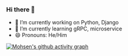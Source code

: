 ### Hi there 👋



- 🔭 I’m currently working on Python, Django
- 🌱 I’m currently learning gRPC, microservice 
- 😄 Pronouns: He/Him

[![Mohsen's github activity graph](https://activity-graph.herokuapp.com/graph?username=msn-bagheri&theme=react-dark)](https://github.com/msn-bagheri)
